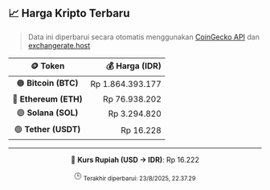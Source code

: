

<!-- HARGA_KRIPTO -->
## 📈 Harga Kripto Terbaru

> Data ini diperbarui secara otomatis menggunakan [CoinGecko API](https://www.coingecko.com/) dan [exchangerate.host](https://exchangerate.host/)

<div align="center">

| 🪙 Token | 💰 Harga (IDR) |
|:------:|---------------:|
| 🟠 **Bitcoin (BTC)**   | Rp 1.864.393.177 |
| 🔵 **Ethereum (ETH)**  | Rp 76.938.202 |
| 🟣 **Solana (SOL)**    | Rp 3.294.820 |
| 🟢 **Tether (USDT)**   | Rp 16.228 |

---

💱 **Kurs Rupiah (USD → IDR)**: Rp 16.222

🕒 <sub>Terakhir diperbarui: 23/8/2025, 22.37.29</sub>

</div>
<!-- /HARGA_KRIPTO -->